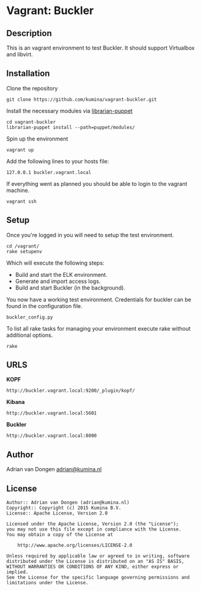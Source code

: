 Vagrant: Buckler
================

Description
-----------
This is an vagrant environment to test Buckler. It should support Virtualbox and libvirt. 

Installation
------------

Clone the repository 

    git clone https://github.com/kumina/vagrant-buckler.git

Install the necessary modules via [librarian-puppet](https://github.com/voxpupuli/librarian-puppet)

    cd vagrant-buckler
    librarian-puppet install --path=puppet/modules/

Spin up the environment

    vagrant up

Add the following lines to your hosts file:

    127.0.0.1 buckler.vagrant.local

If everything went as planned you should be able to login to the vagrant machine.

    vagrant ssh

Setup
-----

Once you're logged in you will need to setup the test environment.

    cd /vagrant/
    rake setupenv

Which will execute the following steps:

* Build and start the ELK environment.
* Generate and import access logs.
* Build and start Buckler (in the background).

You now have a working test environment. Credentials for buckler can be found in the configuration file.

    buckler_config.py

To list all rake tasks for managing your environment execute rake without additional options.

    rake

URLS
----

**KOPF**

    http://buckler.vagrant.local:9200/_plugin/kopf/

**Kibana**

    http://buckler.vagrant.local:5601

**Buckler**

    http://buckler.vagrant.local:8000

Author
------

Adrian van Dongen  <adrian@kumina.nl>

License
-------

    Author:: Adrian van Dongen (adrian@kumina.nl)
    Copyright:: Copyright (c) 2015 Kumina B.V.
    License:: Apache License, Version 2.0

    Licensed under the Apache License, Version 2.0 (the "License");
    you may not use this file except in compliance with the License.
    You may obtain a copy of the License at

        http://www.apache.org/licenses/LICENSE-2.0

    Unless required by applicable law or agreed to in writing, software
    distributed under the License is distributed on an "AS IS" BASIS,
    WITHOUT WARRANTIES OR CONDITIONS OF ANY KIND, either express or implied.
    See the License for the specific language governing permissions and
    limitations under the License.
